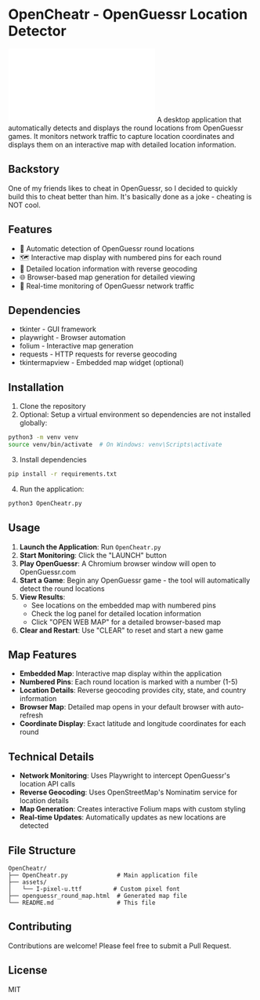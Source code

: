 # OpenCheatr - OpenGuessr Location Detector

![image](assets/I-pixel-u.ttf)
A desktop application that automatically detects and displays the round locations from OpenGuessr games. It monitors network traffic to capture location coordinates and displays them on an interactive map with detailed location information.

## Backstory

One of my friends likes to cheat in OpenGuessr, so I decided to quickly build this to cheat better than him. It's basically done as a joke - cheating is NOT cool.

## Features

- 🎯 Automatic detection of OpenGuessr round locations
- 🗺️ Interactive map display with numbered pins for each round
- 📍 Detailed location information with reverse geocoding
- 🌐 Browser-based map generation for detailed viewing
- 🔄 Real-time monitoring of OpenGuessr network traffic

## Dependencies

- tkinter - GUI framework
- playwright - Browser automation
- folium - Interactive map generation
- requests - HTTP requests for reverse geocoding
- tkintermapview - Embedded map widget (optional)

## Installation

1. Clone the repository
2. Optional: Setup a virtual environment so dependencies are not installed globally:

```bash
python3 -m venv venv
source venv/bin/activate  # On Windows: venv\Scripts\activate
```

3. Install dependencies

```bash
pip install -r requirements.txt
```

4. Run the application:

```bash
python3 OpenCheatr.py
```

## Usage

1. **Launch the Application**: Run `OpenCheatr.py`
2. **Start Monitoring**: Click the "LAUNCH" button
3. **Play OpenGuessr**: A Chromium browser window will open to OpenGuessr.com
4. **Start a Game**: Begin any OpenGuessr game - the tool will automatically detect the round locations
5. **View Results**: 
   - See locations on the embedded map with numbered pins
   - Check the log panel for detailed location information
   - Click "OPEN WEB MAP" for a detailed browser-based map
6. **Clear and Restart**: Use "CLEAR" to reset and start a new game

## Map Features

- **Embedded Map**: Interactive map display within the application
- **Numbered Pins**: Each round location is marked with a number (1-5)
- **Location Details**: Reverse geocoding provides city, state, and country information
- **Browser Map**: Detailed map opens in your default browser with auto-refresh
- **Coordinate Display**: Exact latitude and longitude coordinates for each round

## Technical Details

- **Network Monitoring**: Uses Playwright to intercept OpenGuessr's location API calls
- **Reverse Geocoding**: Uses OpenStreetMap's Nominatim service for location details
- **Map Generation**: Creates interactive Folium maps with custom styling
- **Real-time Updates**: Automatically updates as new locations are detected

## File Structure

```
OpenCheatr/
├── OpenCheatr.py              # Main application file
├── assets/
│   └── I-pixel-u.ttf         # Custom pixel font
├── openguessr_round_map.html  # Generated map file
└── README.md                  # This file
```

## Contributing

Contributions are welcome!
Please feel free to submit a Pull Request.

## License

MIT
